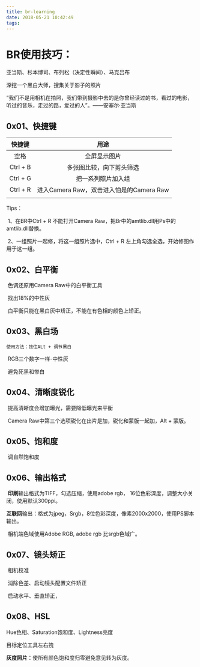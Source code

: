 ```yaml
---
title: br-learning
date: 2018-05-21 10:42:49
tags:
---
```


# BR使用技巧：

亚当斯、杉本博司、布列松（决定性瞬间）、马克吕布

深挖一个黑白大师，搜集关于影子的照片

“我们不是用相机在拍照，我们带到摄影中去的是你曾经读过的书，看过的电影，听过的音乐，走过的路，爱过的人”。——安塞尔·亚当斯

<!-- more -->

## 0x01、快捷键

|  快捷键  |                   用途                   |
| :------: | :--------------------------------------: |
|   空格   |               全屏显示图片               |
| Ctrl + B |         多张图比较，向下剪头筛选         |
| Ctrl + G |            把一系列照片加入组            |
| Ctrl + R | 进入Camera Raw，双击进入怕是的Camera Raw |
|          |                                          |

Tips：

​	1、在BR中Ctrl + R 不能打开Camera Raw，把Br中的amtlib.dll用Ps中的amtlib.dll替换。

​	2、一组照片一起修，将这一组照片选中，Ctrl + R 左上角勾选全选，开始修图作用于这一组。

## 0x02、白平衡

​	色调还原用Camera Raw中的白平衡工具

​	找出18%的中性灰

​	白平衡只能在黑白灰中矫正，不能在有色相的颜色上矫正。



## 0x03、黑白场

  	使用方法：按住ALt + 调节黑白

​	RGB三个数字一样-中性灰

​	避免死黑和惨白



## 0x04、清晰度锐化

​	提高清晰度会增加曝光，需要降低曝光来平衡

​	Camera Raw中第三个选项锐化在出片是加，锐化和蒙版一起加，Alt  + 蒙版。

## 0x05、饱和度

​	调自然饱和度

## 0x06、输出格式

​	**印刷**输出格式为TIFF，勾选压缩，使用adobe rgb， 16位色彩深度，调整大小关闭，使用默认300ppi。

​	**互联网**输出：格式为jpeg，Srgb，8位色彩深度，像素2000x2000，使用PS脚本输出。

​	相机端色域使用Adobe RGB, adobe rgb 比srgb色域广。

## 0x07、镜头矫正

​	相机校准

​	消除色差、启动镜头配置文件矫正

​	启动水平、垂直矫正，

## 0x08、HSL

Hue色相、Saturation饱和度、Lightness亮度

目标定位工具左右拽

**灰度照片**：使所有颜色饱和度归零避免意见转为灰度。